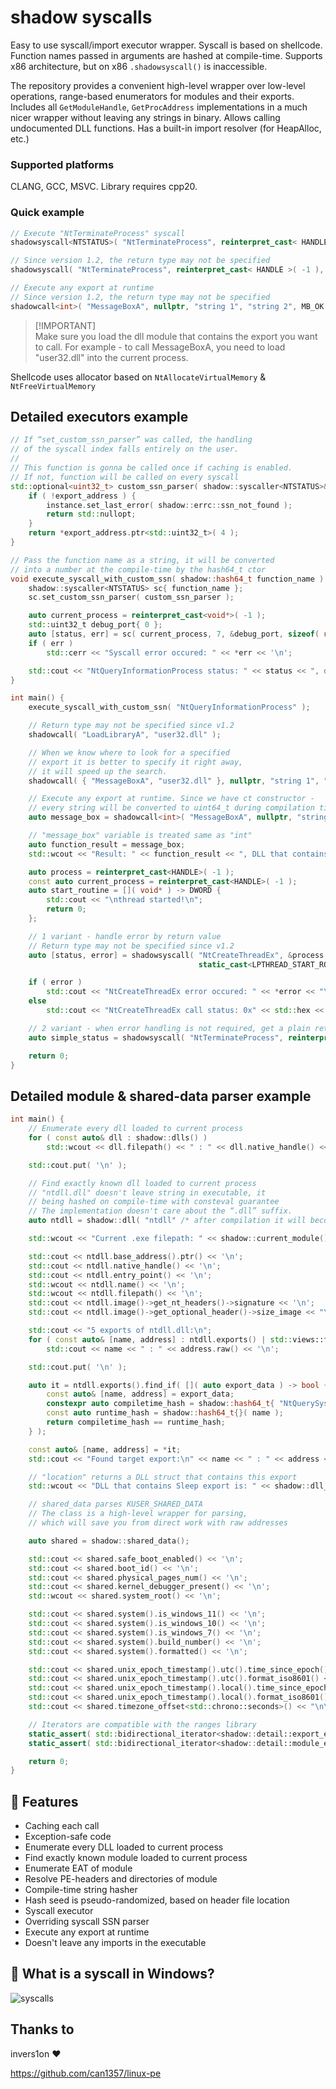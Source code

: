 # shadow syscalls

Easy to use syscall/import executor wrapper. Syscall is based on shellcode. Function names passed in arguments are hashed at compile-time.
Supports x86 architecture, but on x86 `.shadowsyscall()` is inaccessible.

The repository provides a convenient high-level wrapper over low-level operations, range-based enumerators for modules and their exports. Includes all `GetModuleHandle`, `GetProcAddress` implementations in a much nicer wrapper without leaving any strings in binary.
Allows calling undocumented DLL functions. Has a built-in import resolver (for HeapAlloc, etc.)

### Supported platforms
CLANG, GCC, MSVC. Library requires cpp20.

### Quick example
```cpp
// Execute "NtTerminateProcess" syscall
shadowsyscall<NTSTATUS>( "NtTerminateProcess", reinterpret_cast< HANDLE >( -1 ), -6932 );

// Since version 1.2, the return type may not be specified
shadowsyscall( "NtTerminateProcess", reinterpret_cast< HANDLE >( -1 ), -6932 );

// Execute any export at runtime
// Since version 1.2, the return type may not be specified
shadowcall<int>( "MessageBoxA", nullptr, "string 1", "string 2", MB_OK );
```

> [!IMPORTANT]\
> Make sure you load the dll module that contains the export you want to call. For example - to call MessageBoxA, you need to load "user32.dll" into the current process.

Shellcode uses allocator based on `NtAllocateVirtualMemory` & `NtFreeVirtualMemory`

## Detailed executors example
```cpp
// If “set_custom_ssn_parser” was called, the handling
// of the syscall index falls entirely on the user.
//
// This function is gonna be called once if caching is enabled.
// If not, function will be called on every syscall
std::optional<uint32_t> custom_ssn_parser( shadow::syscaller<NTSTATUS>& instance, shadow::address_t export_address ) {
    if ( !export_address ) {
        instance.set_last_error( shadow::errc::ssn_not_found );
        return std::nullopt;
    }
    return *export_address.ptr<std::uint32_t>( 4 );
}

// Pass the function name as a string, it will be converted
// into a number at the compile-time by the hash64_t ctor
void execute_syscall_with_custom_ssn( shadow::hash64_t function_name ) {
    shadow::syscaller<NTSTATUS> sc{ function_name };
    sc.set_custom_ssn_parser( custom_ssn_parser );

    auto current_process = reinterpret_cast<void*>( -1 );
    std::uint32_t debug_port{ 0 };
    auto [status, err] = sc( current_process, 7, &debug_port, sizeof( uint64_t ), nullptr );
    if ( err )
        std::cerr << "Syscall error occured: " << *err << '\n';

    std::cout << "NtQueryInformationProcess status: " << status << ", debug port is: " << debug_port << "\n";
}

int main() {
    execute_syscall_with_custom_ssn( "NtQueryInformationProcess" );

    // Return type may not be specified since v1.2
    shadowcall( "LoadLibraryA", "user32.dll" );

    // When we know where to look for a specified
    // export it is better to specify it right away,
    // it will speed up the search.
    shadowcall( { "MessageBoxA", "user32.dll" }, nullptr, "string 1", "string 2", MB_OK );

    // Execute any export at runtime. Since we have ct constructor -
    // every string will be converted to uint64_t during compilation time
    auto message_box = shadowcall<int>( "MessageBoxA", nullptr, "string 3", "string 4", MB_OK );

    // "message_box" variable is treated same as "int"
    auto function_result = message_box;
    std::wcout << "Result: " << function_result << ", DLL that contains MessageBoxA is: " << message_box.export_location().filepath() << '\n';

    auto process = reinterpret_cast<HANDLE>( -1 );
    const auto current_process = reinterpret_cast<HANDLE>( -1 );
    auto start_routine = []( void* ) -> DWORD {
        std::cout << "\nthread started!\n";
        return 0;
    };

    // 1 variant - handle error by return value
    // Return type may not be specified since v1.2
    auto [status, error] = shadowsyscall( "NtCreateThreadEx", &process, THREAD_ALL_ACCESS, NULL, current_process,
                                          static_cast<LPTHREAD_START_ROUTINE>( start_routine ), 0, FALSE, NULL, NULL, NULL, 0 );

    if ( error )
        std::cout << "NtCreateThreadEx error occured: " << *error << "\n";
    else
        std::cout << "NtCreateThreadEx call status: 0x" << std::hex << status << '\n';

    // 2 variant - when error handling is not required, get a plain return value
    auto simple_status = shadowsyscall( "NtTerminateProcess", reinterpret_cast<HANDLE>( -1 ), -6932 );

    return 0;
}
```

## Detailed module & shared-data parser example
```cpp
int main() {
    // Enumerate every dll loaded to current process
    for ( const auto& dll : shadow::dlls() )
        std::wcout << dll.filepath() << " : " << dll.native_handle() << "\n";

    std::cout.put( '\n' );

    // Find exactly known dll loaded to current process
    // "ntdll.dll" doesn't leave string in executable, it
    // being hashed on compile-time with consteval guarantee
    // The implementation doesn't care about the “.dll” suffix.
    auto ntdll = shadow::dll( "ntdll" /* after compilation it will become 384989384324938 */ );

    std::wcout << "Current .exe filepath: " << shadow::current_module().filepath() << "\n\n"; // Contains same methods as "ntdll"

    std::cout << ntdll.base_address().ptr() << '\n';                         // .base_address() returns address_t
    std::cout << ntdll.native_handle() << '\n';                              // .native_handle() returns void*
    std::cout << ntdll.entry_point() << '\n';                                // .entry_point() returns address_t, if presented
    std::wcout << ntdll.name() << '\n';                                      // .name() returns std::wstrview, "NTDLL.DLL"
    std::wcout << ntdll.filepath() << '\n';                                  // .filepath() returns std::wstrview, "C:\WINDOWS\SYSTEM32\NTDLL.DLL"
    std::cout << ntdll.image()->get_nt_headers()->signature << '\n';         // returns uint32_t, NT magic value
    std::cout << ntdll.image()->get_optional_header()->size_image << "\n\n"; // returns uint32_t, loaded NTDLL image size

    std::cout << "5 exports of ntdll.dll:\n";
    for ( const auto& [name, address] : ntdll.exports() | std::views::take( 5 ) )
        std::cout << name << " : " << address.raw() << '\n';

    std::cout.put( '\n' );

    auto it = ntdll.exports().find_if( []( auto export_data ) -> bool {
        const auto& [name, address] = export_data;
        constexpr auto compiletime_hash = shadow::hash64_t{ "NtQuerySystemInformation" }; // after compilation it will become 384989384324938
        const auto runtime_hash = shadow::hash64_t{}( name );                             // accepts any range that have access by index
        return compiletime_hash == runtime_hash;
    } );

    const auto& [name, address] = *it;
    std::cout << "Found target export:\n" << name << " : " << address << "\n\n";

    // "location" returns a DLL struct that contains this export
    std::wcout << "DLL that contains Sleep export is: " << shadow::dll_export( "Sleep" ).location().name() << "\n\n";

    // shared_data parses KUSER_SHARED_DATA
    // The class is a high-level wrapper for parsing,
    // which will save you from direct work with raw addresses

    auto shared = shadow::shared_data();

    std::cout << shared.safe_boot_enabled() << '\n';
    std::cout << shared.boot_id() << '\n';
    std::cout << shared.physical_pages_num() << '\n';
    std::cout << shared.kernel_debugger_present() << '\n';
    std::wcout << shared.system_root() << '\n';

    std::cout << shared.system().is_windows_11() << '\n';
    std::cout << shared.system().is_windows_10() << '\n';
    std::cout << shared.system().is_windows_7() << '\n';
    std::cout << shared.system().build_number() << '\n';
    std::cout << shared.system().formatted() << '\n';

    std::cout << shared.unix_epoch_timestamp().utc().time_since_epoch() << '\n';
    std::cout << shared.unix_epoch_timestamp().utc().format_iso8601() << '\n';
    std::cout << shared.unix_epoch_timestamp().local().time_since_epoch() << '\n';
    std::cout << shared.unix_epoch_timestamp().local().format_iso8601() << '\n';
    std::cout << shared.timezone_offset<std::chrono::seconds>() << "\n\n";

    // Iterators are compatible with the ranges library
    static_assert( std::bidirectional_iterator<shadow::detail::export_enumerator::iterator> );
    static_assert( std::bidirectional_iterator<shadow::detail::module_enumerator::iterator> );

    return 0;
}
```

## 🚀 Features

- Caching each call
- Exception-safe code
- Enumerate every DLL loaded to current process
- Find exactly known module loaded to current process
- Enumerate EAT of module
- Resolve PE-headers and directories of module
- Compile-time string hasher
- Hash seed is pseudo-randomized, based on header file location
- Syscall executor
- Overriding syscall SSN parser
- Execute any export at runtime
- Doesn't leave any imports in the executable

## 📜 What is a syscall in Windows?
![syscalls](https://github.com/user-attachments/assets/1719c073-669b-4e6b-b2ec-23850ba91dbc)

## Thanks to
invers1on :heart:

https://github.com/can1357/linux-pe
